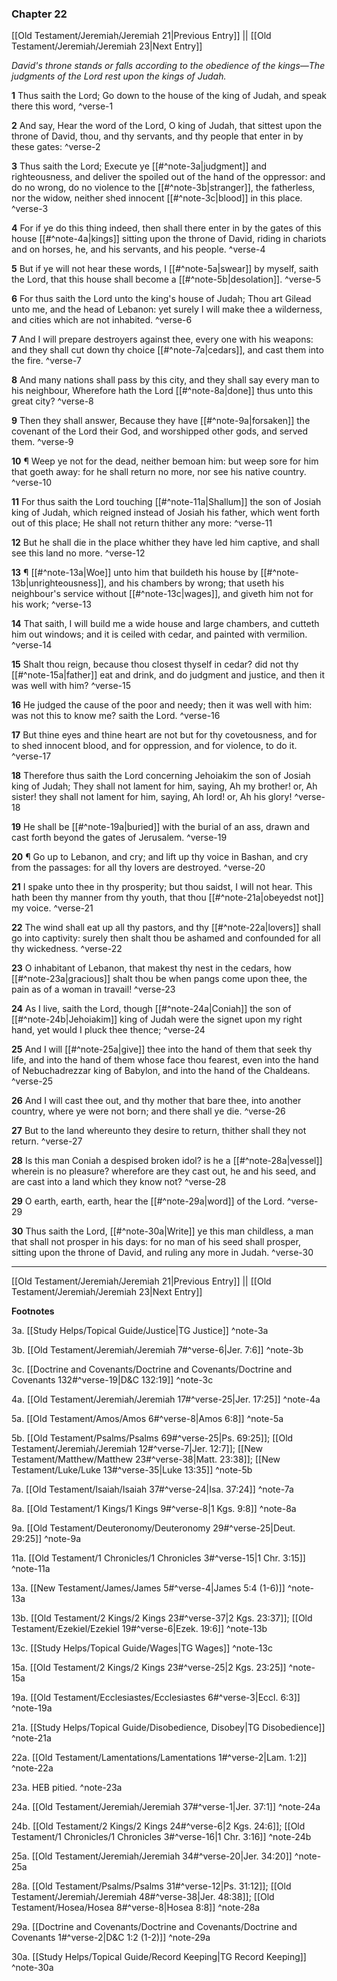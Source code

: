 ### Chapter 22

[[Old Testament/Jeremiah/Jeremiah 21|Previous Entry]]  ||  [[Old Testament/Jeremiah/Jeremiah 23|Next Entry]]

*David's throne stands or falls according to the obedience of the kings—The judgments of the Lord rest upon the kings of Judah.*

**1**  Thus saith the Lord; Go down to the house of the king of Judah, and speak there this word, ^verse-1

**2**  And say, Hear the word of the Lord, O king of Judah, that sittest upon the throne of David, thou, and thy servants, and thy people that enter in by these gates: ^verse-2

**3**  Thus saith the Lord; Execute ye [[#^note-3a|judgment]] and righteousness, and deliver the spoiled out of the hand of the oppressor: and do no wrong, do no violence to the [[#^note-3b|stranger]], the fatherless, nor the widow, neither shed innocent [[#^note-3c|blood]] in this place. ^verse-3

**4**  For if ye do this thing indeed, then shall there enter in by the gates of this house [[#^note-4a|kings]] sitting upon the throne of David, riding in chariots and on horses, he, and his servants, and his people. ^verse-4

**5**  But if ye will not hear these words, I [[#^note-5a|swear]] by myself, saith the Lord, that this house shall become a [[#^note-5b|desolation]]. ^verse-5

**6**  For thus saith the Lord unto the king's house of Judah; Thou art Gilead unto me, and the head of Lebanon: yet surely I will make thee a wilderness, and cities which are not inhabited. ^verse-6

**7**  And I will prepare destroyers against thee, every one with his weapons: and they shall cut down thy choice [[#^note-7a|cedars]], and cast them into the fire. ^verse-7

**8**  And many nations shall pass by this city, and they shall say every man to his neighbour, Wherefore hath the Lord [[#^note-8a|done]] thus unto this great city? ^verse-8

**9**  Then they shall answer, Because they have [[#^note-9a|forsaken]] the covenant of the Lord their God, and worshipped other gods, and served them. ^verse-9

**10**  ¶ Weep ye not for the dead, neither bemoan him: but weep sore for him that goeth away: for he shall return no more, nor see his native country. ^verse-10

**11**  For thus saith the Lord touching [[#^note-11a|Shallum]] the son of Josiah king of Judah, which reigned instead of Josiah his father, which went forth out of this place; He shall not return thither any more: ^verse-11

**12**  But he shall die in the place whither they have led him captive, and shall see this land no more. ^verse-12

**13**  ¶ [[#^note-13a|Woe]] unto him that buildeth his house by [[#^note-13b|unrighteousness]], and his chambers by wrong; that useth his neighbour's service without [[#^note-13c|wages]], and giveth him not for his work; ^verse-13

**14**  That saith, I will build me a wide house and large chambers, and cutteth him out windows; and it is ceiled with cedar, and painted with vermilion. ^verse-14

**15**  Shalt thou reign, because thou closest thyself in cedar? did not thy [[#^note-15a|father]] eat and drink, and do judgment and justice, and then it was well with him? ^verse-15

**16**  He judged the cause of the poor and needy; then it was well with him: was not this to know me? saith the Lord. ^verse-16

**17**  But thine eyes and thine heart are not but for thy covetousness, and for to shed innocent blood, and for oppression, and for violence, to do it. ^verse-17

**18**  Therefore thus saith the Lord concerning Jehoiakim the son of Josiah king of Judah; They shall not lament for him, saying, Ah my brother! or, Ah sister! they shall not lament for him, saying, Ah lord! or, Ah his glory! ^verse-18

**19**  He shall be [[#^note-19a|buried]] with the burial of an ass, drawn and cast forth beyond the gates of Jerusalem. ^verse-19

**20**  ¶ Go up to Lebanon, and cry; and lift up thy voice in Bashan, and cry from the passages: for all thy lovers are destroyed. ^verse-20

**21**  I spake unto thee in thy prosperity; but thou saidst, I will not hear. This hath been thy manner from thy youth, that thou [[#^note-21a|obeyedst not]] my voice. ^verse-21

**22**  The wind shall eat up all thy pastors, and thy [[#^note-22a|lovers]] shall go into captivity: surely then shalt thou be ashamed and confounded for all thy wickedness. ^verse-22

**23**  O inhabitant of Lebanon, that makest thy nest in the cedars, how [[#^note-23a|gracious]] shalt thou be when pangs come upon thee, the pain as of a woman in travail! ^verse-23

**24**  As I live, saith the Lord, though [[#^note-24a|Coniah]] the son of [[#^note-24b|Jehoiakim]] king of Judah were the signet upon my right hand, yet would I pluck thee thence; ^verse-24

**25**  And I will [[#^note-25a|give]] thee into the hand of them that seek thy life, and into the hand of them whose face thou fearest, even into the hand of Nebuchadrezzar king of Babylon, and into the hand of the Chaldeans. ^verse-25

**26**  And I will cast thee out, and thy mother that bare thee, into another country, where ye were not born; and there shall ye die. ^verse-26

**27**  But to the land whereunto they desire to return, thither shall they not return. ^verse-27

**28**  Is this man Coniah a despised broken idol? is he a [[#^note-28a|vessel]] wherein is no pleasure? wherefore are they cast out, he and his seed, and are cast into a land which they know not? ^verse-28

**29**  O earth, earth, earth, hear the [[#^note-29a|word]] of the Lord. ^verse-29

**30**  Thus saith the Lord, [[#^note-30a|Write]] ye this man childless, a man that shall not prosper in his days: for no man of his seed shall prosper, sitting upon the throne of David, and ruling any more in Judah. ^verse-30


---
[[Old Testament/Jeremiah/Jeremiah 21|Previous Entry]]  ||  [[Old Testament/Jeremiah/Jeremiah 23|Next Entry]]


**Footnotes**


3a. [[Study Helps/Topical Guide/Justice|TG Justice]] ^note-3a

3b. [[Old Testament/Jeremiah/Jeremiah 7#^verse-6|Jer. 7:6]] ^note-3b

3c. [[Doctrine and Covenants/Doctrine and Covenants/Doctrine and Covenants 132#^verse-19|D&C 132:19]] ^note-3c

4a. [[Old Testament/Jeremiah/Jeremiah 17#^verse-25|Jer. 17:25]] ^note-4a

5a. [[Old Testament/Amos/Amos 6#^verse-8|Amos 6:8]] ^note-5a

5b. [[Old Testament/Psalms/Psalms 69#^verse-25|Ps. 69:25]]; [[Old Testament/Jeremiah/Jeremiah 12#^verse-7|Jer. 12:7]]; [[New Testament/Matthew/Matthew 23#^verse-38|Matt. 23:38]]; [[New Testament/Luke/Luke 13#^verse-35|Luke 13:35]] ^note-5b

7a. [[Old Testament/Isaiah/Isaiah 37#^verse-24|Isa. 37:24]] ^note-7a

8a. [[Old Testament/1 Kings/1 Kings 9#^verse-8|1 Kgs. 9:8]] ^note-8a

9a. [[Old Testament/Deuteronomy/Deuteronomy 29#^verse-25|Deut. 29:25]] ^note-9a

11a. [[Old Testament/1 Chronicles/1 Chronicles 3#^verse-15|1 Chr. 3:15]] ^note-11a

13a. [[New Testament/James/James 5#^verse-4|James 5:4 (1-6)]] ^note-13a

13b. [[Old Testament/2 Kings/2 Kings 23#^verse-37|2 Kgs. 23:37]]; [[Old Testament/Ezekiel/Ezekiel 19#^verse-6|Ezek. 19:6]] ^note-13b

13c. [[Study Helps/Topical Guide/Wages|TG Wages]] ^note-13c

15a. [[Old Testament/2 Kings/2 Kings 23#^verse-25|2 Kgs. 23:25]] ^note-15a

19a. [[Old Testament/Ecclesiastes/Ecclesiastes 6#^verse-3|Eccl. 6:3]] ^note-19a

21a. [[Study Helps/Topical Guide/Disobedience, Disobey|TG Disobedience]] ^note-21a

22a. [[Old Testament/Lamentations/Lamentations 1#^verse-2|Lam. 1:2]] ^note-22a

23a. HEB pitied. ^note-23a

24a. [[Old Testament/Jeremiah/Jeremiah 37#^verse-1|Jer. 37:1]] ^note-24a

24b. [[Old Testament/2 Kings/2 Kings 24#^verse-6|2 Kgs. 24:6]]; [[Old Testament/1 Chronicles/1 Chronicles 3#^verse-16|1 Chr. 3:16]] ^note-24b

25a. [[Old Testament/Jeremiah/Jeremiah 34#^verse-20|Jer. 34:20]] ^note-25a

28a. [[Old Testament/Psalms/Psalms 31#^verse-12|Ps. 31:12]]; [[Old Testament/Jeremiah/Jeremiah 48#^verse-38|Jer. 48:38]]; [[Old Testament/Hosea/Hosea 8#^verse-8|Hosea 8:8]] ^note-28a

29a. [[Doctrine and Covenants/Doctrine and Covenants/Doctrine and Covenants 1#^verse-2|D&C 1:2 (1-2)]] ^note-29a

30a. [[Study Helps/Topical Guide/Record Keeping|TG Record Keeping]] ^note-30a